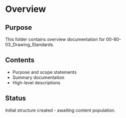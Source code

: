 # Overview

## Purpose
This folder contains overview documentation for 00-80-03_Drawing_Standards.

## Contents
- Purpose and scope statements
- Summary documentation
- High-level descriptions

## Status
Initial structure created - awaiting content population.
